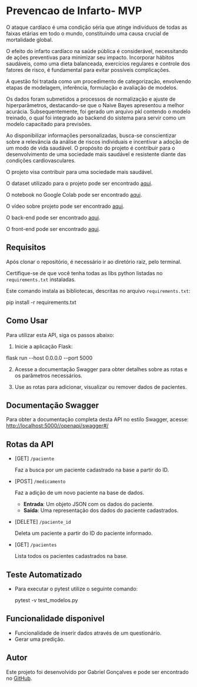 # Prevencao de Infarto- MVP


O ataque cardíaco é uma condição séria que atinge indivíduos de todas as faixas etárias em todo o mundo, constituindo uma causa crucial de mortalidade global.

O efeito do infarto cardíaco na saúde pública é considerável, necessitando de ações preventivas para minimizar seu impacto. Incorporar hábitos saudáveis, como uma dieta balanceada, exercícios regulares e controle dos fatores de risco, é fundamental para evitar possíveis complicações.

A questão foi tratada como um procedimento de categorização, envolvendo etapas de modelagem, inferência, formulação e avaliação de modelos.

Os dados foram submetidos a processos de normalização e ajuste de hiperparâmetros, destacando-se que o Naive Bayes apresentou a melhor acurácia. Subsequentemente, foi gerado um arquivo pkl contendo o modelo treinado, o qual foi integrado ao backend do sistema para servir como um modelo capacitado para previsões.

Ao disponibilizar informações personalizadas, busca-se conscientizar sobre a relevância da análise de riscos individuais e incentivar a adoção de um modo de vida saudável. O propósito do projeto é contribuir para o desenvolvimento de uma sociedade mais saudável e resistente diante das condições cardiovasculares.

O projeto visa contribuir para uma sociedade mais saudável.


O dataset utilizado para o projeto pode ser encontrado [aqui](https://github.com/gabrigon0706/Prevencao_Infarto_Database).

O notebook no Google Colab pode ser encontrado [aqui](https://colab.research.google.com/drive/15usZWOn5Vfu4lidAp7IPTO1PTUuEkVN2).

O vídeo sobre projeto pode ser encontrado [aqui]().

O back-end pode ser encontrado [aqui](https://github.com/gabrigon0706/MVP_Prevencao_Infarto_Main/tree/main/MVP_Prevencao_Infarto_API).

O front-end pode ser encontrado [aqui](https://github.com/gabrigon0706/MVP_Prevencao_Infarto_Main/tree/main/MVP_Prevencao_Infarto_Front).


## Requisitos

Após clonar o repositório, é necessário ir ao diretório raiz, pelo terminal.

Certifique-se de que você tenha  todas as libs python listadas no `requirements.txt` instaladas.

Este comando instala as bibliotecas, descritas no arquivo `requirements.txt`:

pip install -r requirements.txt

## Como Usar

Para utilizar esta API, siga os passos abaixo:

1. Inicie a aplicação Flask:

  flask run --host 0.0.0.0 --port 5000

2. Acesse a documentação Swagger para obter detalhes sobre as rotas e os parâmetros necessários.

3. Use as rotas para adicionar, visualizar ou remover dados de pacientes.

## Documentação Swagger

Para obter a documentação completa desta API no estilo Swagger, acesse: 
[http://localhost:5000//openapi/swagger#/](http://localhost:5000//openapi/swagger#/)

## Rotas da API

- [GET] `/paciente`

  Faz a busca por um paciente cadastrado na base a partir do ID.

- [POST] `/medicamento`

  Faz a adição de um novo paciente na base de dados.

  - **Entrada**: Um objeto JSON com os dados do paciente.
  - **Saída**: Uma representação dos dados do paciente cadastrados.

- [DELETE] `/paciente_id`

  Deleta um paciente a partir do ID do paciente informado.

- [GET] `/pacientes`

  Lista todos os pacientes cadastrados na base.

## Teste Automatizado
- Para executar o pytest utilize o seguinte comando:

  pytest -v test_modelos.py

## Funcionalidade disponivel

- Funcionalidade de inserir dados através de um questionário.
- Gerar uma predição.
   
## Autor

Este projeto foi desenvolvido por Gabriel Gonçalves e pode ser encontrado no [GitHub](https://github.com/gabrigon0706).
